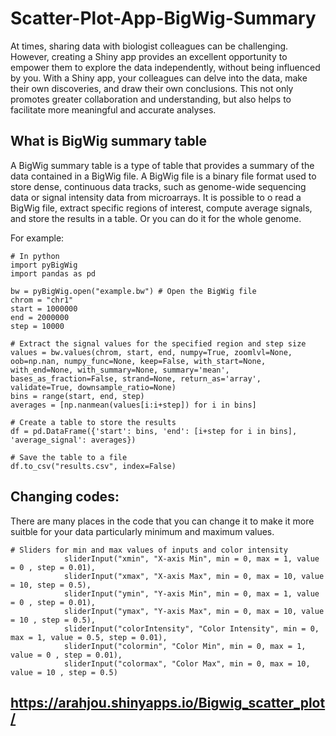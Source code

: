 # Scatter-Plot-App-BigWig-Summary

At times, sharing data with biologist colleagues can be challenging. However, creating a Shiny app provides an excellent opportunity to empower them to explore the data independently, without being influenced by you. With a Shiny app, your colleagues can delve into the data, make their own discoveries, and draw their own conclusions. This not only promotes greater collaboration and understanding, but also helps to facilitate more meaningful and accurate analyses.

## What is BigWig summary table

A BigWig summary table is a type of table that provides a summary of the data contained in a BigWig file. A BigWig file is a binary file format used to store dense, continuous data tracks, such as genome-wide sequencing data or signal intensity data from microarrays. It is possible to o read a BigWig file, extract specific regions of interest, compute average signals, and store the results in a table. Or you can do it for the whole genome.

For example:
```{r }
# In python
import pyBigWig
import pandas as pd

bw = pyBigWig.open("example.bw") # Open the BigWig file
chrom = "chr1"
start = 1000000
end = 2000000
step = 10000

# Extract the signal values for the specified region and step size
values = bw.values(chrom, start, end, numpy=True, zoomlvl=None, oob=np.nan, numpy_func=None, keep=False, with_start=None, with_end=None, with_summary=None, summary='mean', bases_as_fraction=False, strand=None, return_as='array', validate=True, downsample_ratio=None)
bins = range(start, end, step)
averages = [np.nanmean(values[i:i+step]) for i in bins]

# Create a table to store the results
df = pd.DataFrame({'start': bins, 'end': [i+step for i in bins], 'average_signal': averages})

# Save the table to a file
df.to_csv("results.csv", index=False)
```
## Changing codes:

There are many places in the code that you can change it to make it more suitble for your data particularly minimum and maximum values.

```{r }
# Sliders for min and max values of inputs and color intensity
            sliderInput("xmin", "X-axis Min", min = 0, max = 1, value = 0 , step = 0.01),
            sliderInput("xmax", "X-axis Max", min = 0, max = 10, value = 10, step = 0.5),
            sliderInput("ymin", "Y-axis Min", min = 0, max = 1, value = 0 , step = 0.01),
            sliderInput("ymax", "Y-axis Max", min = 0, max = 10, value = 10 , step = 0.5),
            sliderInput("colorIntensity", "Color Intensity", min = 0, max = 1, value = 0.5, step = 0.01),
            sliderInput("colormin", "Color Min", min = 0, max = 1, value = 0 , step = 0.01),
            sliderInput("colormax", "Color Max", min = 0, max = 10, value = 10 , step = 0.5)
```

## https://arahjou.shinyapps.io/Bigwig_scatter_plot/
